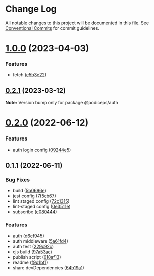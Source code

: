 # Change Log

All notable changes to this project will be documented in this file.
See [Conventional Commits](https://conventionalcommits.org) for commit guidelines.

# [1.0.0](https://github.com/fratercula/podiceps/compare/@podiceps/auth@0.2.1...@podiceps/auth@1.0.0) (2023-04-03)


### Features

* fetch ([e5b3e22](https://github.com/fratercula/podiceps/commit/e5b3e22f6e74f79708a4691adceb3ff5f6071b0b))





## [0.2.1](https://github.com/fratercula/podiceps/compare/@podiceps/auth@0.2.0...@podiceps/auth@0.2.1) (2023-03-12)

**Note:** Version bump only for package @podiceps/auth





# [0.2.0](https://github.com/fratercula/podiceps/compare/@podiceps/auth@0.1.1...@podiceps/auth@0.2.0) (2022-06-12)


### Features

* auth login config ([09244e5](https://github.com/fratercula/podiceps/commit/09244e5b2047635e6d2ad5fd78fd753f55d76f03))





## 0.1.1 (2022-06-11)


### Bug Fixes

* build ([5b0696e](https://github.com/fratercula/podiceps/commit/5b0696e6e43e5cf5af2c696c0a933c4d61afc9fe))
* jest config ([7f5cb67](https://github.com/fratercula/podiceps/commit/7f5cb672fd3d6d0b57b467b6027e16900f61691b))
* lint staged config ([72c1315](https://github.com/fratercula/podiceps/commit/72c1315c4b24af5462f23797f469166ce02a0300))
* lint-staged config ([0e3511e](https://github.com/fratercula/podiceps/commit/0e3511e9a8adbe899b44114304bddefa40f6d81c))
* subscribe ([e080444](https://github.com/fratercula/podiceps/commit/e080444cc10a7e5ad5f426ec9365a75e07542f02))


### Features

* auth ([d6cf945](https://github.com/fratercula/podiceps/commit/d6cf9450fb14069ad9e5b9cde21200c4e20a1daa))
* auth middleware ([5a61fd4](https://github.com/fratercula/podiceps/commit/5a61fd42ff5be4785db871304f6b429364c8ba5e))
* auth test ([229c92c](https://github.com/fratercula/podiceps/commit/229c92c7ff9e6d0fdfd012c11fb4b60d3cf034a7))
* cjs build ([97a53ac](https://github.com/fratercula/podiceps/commit/97a53ac83c92a8e4781c3fc57fb9631ce4053fe9))
* publish script ([618af13](https://github.com/fratercula/podiceps/commit/618af13d5db0611e9c0918ac29245979f3af831c))
* readme ([f9d1bf1](https://github.com/fratercula/podiceps/commit/f9d1bf11c04cbc05dbfe18f1389888eb3989d0f9))
* share devDependencies ([64b19a1](https://github.com/fratercula/podiceps/commit/64b19a12352db76a25156ed8ea687f90db01475a))
